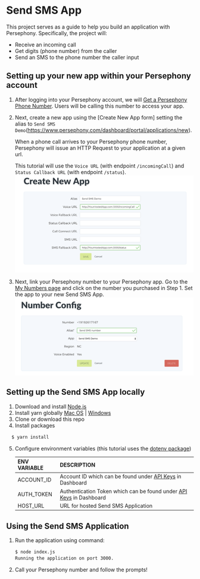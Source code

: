 # Send SMS App

This project serves as a guide to help you build an application with Persephony. Specifically, the project will:

- Receive an incoming call
- Get digits (phone number) from the caller 
- Send an SMS to the phone number the caller input

## Setting up your new app within your Persephony account

1. After logging into your Persephony account, we will [Get a Persephony Phone Number](https://www.persephony.com/dashboard/portal/numbers/buy). Users will be calling this number to access your app.
2. Next, create a new app using the [Create New App form] setting the alias to `Send SMS Demo`(https://www.persephony.com/dashboard/portal/applications/new).

   When a phone call arrives to your Persephony phone number, Persephony will issue an HTTP Request to your application at a given url.

   This tutorial will use the `Voice URL` (with endpoint `/incomingCall`) and `Status Callback URL` (with endpoint `/status`).
   ![App Creation Form](./images/CreateAppForm.png)

3. Next, link your Persephony number to your Persephony app. Go to the [My Numbers page](https://www.persephony.com/dashboard/portal/numbers) and click on the number you purchased in Step 1. Set the app to your new Send SMS App.
   ![Number Config](./images/NumberConfig.png)

## Setting up the Send SMS App locally

1. Download and install [Node.js](https://nodejs.org)
2. Install yarn globally [Mac OS](https://yarnpkg.com/lang/en/docs/install/#mac-stable) | [Windows](https://yarnpkg.com/lang/en/docs/install/#windows-stable)
3. Clone or download this repo
4. Install packages
  ```bash
    $ yarn install
  ```
5. Configure environment variables (this tutorial uses the [dotenv package](https://www.npmjs.com/package/dotenv))

   | ENV VARIABLE | DESCRIPTION |
   | ------------ | ----------- |
   | ACCOUNT_ID | Account ID which can be found under [API Keys](https://www.persephony.com/dashboard/portal/account/authentication) in Dashboard |
   | AUTH_TOKEN | Authentication Token which can be found under [API Keys](https://www.persephony.com/dashboard/portal/account/authentication) in Dashboard |
   | HOST_URL | URL for hosted Send SMS Application |

## Using the Send SMS Application

1. Run the application using command:

   ```bash
   $ node index.js
   Running the application on port 3000.
   ```

2. Call your Persephony number and follow the prompts!